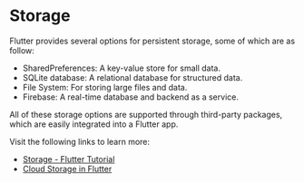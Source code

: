 # Storage

Flutter provides several options for persistent storage, some of which are as follow:

- SharedPreferences: A key-value store for small data.
- SQLite database: A relational database for structured data.
- File System: For storing large files and data.
- Firebase: A real-time database and backend as a service.

All of these storage options are supported through third-party packages, which are easily integrated into a Flutter app.

Visit the following links to learn more:

- [Storage - Flutter Tutorial](https://www.youtube.com/watch?v=UpKrhZ0Hppks)
- [Cloud Storage in Flutter](https://firebase.flutter.dev/docs/storage/overview/)